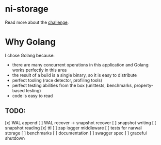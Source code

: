 # ni-storage

Read more about the [challenge](./docs/challenge.md).

# Why Golang

I chose Golang because:
- there are many concurrent operations in this application and Golang works perfectly in this area
- the result of a build is a single binary, so it is easy to distribute
- perfect tooling (race detector, profiling tools)
- perfect testing abilities from the box (unittests, benchmarks, property-based testing)
- code is easy to read

## TODO:

[x] WAL append
[ ] WAL recover -> snapshot recover
[ ] snapshot writing
[ ] snapshot reading
[x] ttl
[ ] zap logger middleware
[ ] tests for narwal storage
[ ] benchmarks
[ ] documentation
[ ] swagger spec
[ ] graceful shutdown